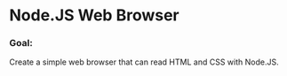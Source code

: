 # Node.JS Web Browser
### Goal:
Create a simple web browser that can read HTML and CSS with Node.JS.
